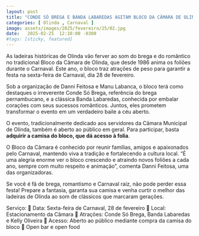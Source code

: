 ```yaml
---
layout: post
title: "CONDE SÓ BREGA E BANDA LABAREDAS AGITAM BLOCO DA CÂMARA DE OLINDA"
categories: [ Olinda , Carnaval ]
image: assets/images/2025/fevereiro/25/02.jpg
date:   2025-02-25  12:10:00 -0300
#tags: [sticky, featured]
---
```

As ladeiras históricas de Olinda vão ferver ao som do brega e do romântico no tradicional Bloco da Câmara de Olinda, que desde 1986 anima os foliões durante o Carnaval. Este ano, o bloco traz atrações de peso para garantir a festa na sexta-feira de Carnaval, dia 28 de fevereiro.

Sob a organização de Danni Feitosa e Manu Labanca, o bloco terá como destaques o irreverente Conde Só Brega, referência do brega pernambucano, e a clássica Banda Labaredas, conhecida por embalar corações com seus sucessos românticos. Juntos, eles prometem transformar o evento em um verdadeiro baile a céu aberto.

O evento, tradicionalmente dedicado aos servidores da Câmara Municipal de Olinda, também é aberto ao público em geral. Para participar, basta **adquirir a camisa do bloco, que dá acesso à folia**.

O Bloco da Câmara é conhecido por reunir famílias, amigos e apaixonados pelo Carnaval, mantendo viva a tradição e fortalecendo a cultura local. “É uma alegria enorme ver o bloco crescendo e atraindo novos foliões a cada ano, sempre com muito respeito e animação”, comenta Danni Feitosa, uma das organizadoras.

Se você é fã de brega, romantismo e Carnaval raiz, não pode perder essa festa! Prepare a fantasia, garanta sua camisa e venha curtir o melhor das ladeiras de Olinda ao som de clássicos que marcaram gerações.

Serviço:
📅 Data: Sexta-feira de Carnaval, 28 de fevereiro
📍 Local: Estacionamento da Câmara
🎤 Atrações: Conde Só Brega, Banda Labaredas e Kelly Oliveira
👕 Acesso: Aberto ao público mediante compra da camisa do bloco
🍲 Open bar e open food